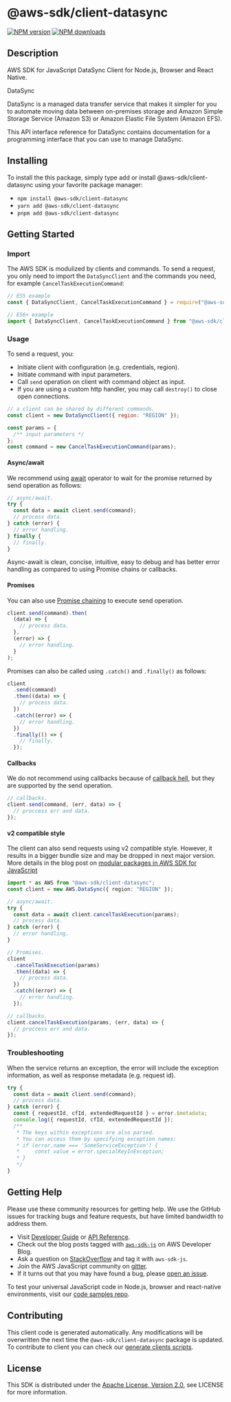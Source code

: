 # @aws-sdk/client-datasync

[![NPM version](https://img.shields.io/npm/v/@aws-sdk/client-datasync/latest.svg)](https://www.npmjs.com/package/@aws-sdk/client-datasync)
[![NPM downloads](https://img.shields.io/npm/dm/@aws-sdk/client-datasync.svg)](https://www.npmjs.com/package/@aws-sdk/client-datasync)

## Description

AWS SDK for JavaScript DataSync Client for Node.js, Browser and React Native.

<fullname>DataSync</fullname>

<p>DataSync is a managed data transfer service that makes it simpler for you to
automate moving data between on-premises storage and Amazon Simple Storage Service (Amazon S3)
or Amazon Elastic File System (Amazon EFS). </p>
<p>This API interface reference for DataSync contains documentation for a
programming interface that you can use to manage DataSync.</p>

## Installing

To install the this package, simply type add or install @aws-sdk/client-datasync
using your favorite package manager:

- `npm install @aws-sdk/client-datasync`
- `yarn add @aws-sdk/client-datasync`
- `pnpm add @aws-sdk/client-datasync`

## Getting Started

### Import

The AWS SDK is modulized by clients and commands.
To send a request, you only need to import the `DataSyncClient` and
the commands you need, for example `CancelTaskExecutionCommand`:

```js
// ES5 example
const { DataSyncClient, CancelTaskExecutionCommand } = require("@aws-sdk/client-datasync");
```

```ts
// ES6+ example
import { DataSyncClient, CancelTaskExecutionCommand } from "@aws-sdk/client-datasync";
```

### Usage

To send a request, you:

- Initiate client with configuration (e.g. credentials, region).
- Initiate command with input parameters.
- Call `send` operation on client with command object as input.
- If you are using a custom http handler, you may call `destroy()` to close open connections.

```js
// a client can be shared by different commands.
const client = new DataSyncClient({ region: "REGION" });

const params = {
  /** input parameters */
};
const command = new CancelTaskExecutionCommand(params);
```

#### Async/await

We recommend using [await](https://developer.mozilla.org/en-US/docs/Web/JavaScript/Reference/Operators/await)
operator to wait for the promise returned by send operation as follows:

```js
// async/await.
try {
  const data = await client.send(command);
  // process data.
} catch (error) {
  // error handling.
} finally {
  // finally.
}
```

Async-await is clean, concise, intuitive, easy to debug and has better error handling
as compared to using Promise chains or callbacks.

#### Promises

You can also use [Promise chaining](https://developer.mozilla.org/en-US/docs/Web/JavaScript/Guide/Using_promises#chaining)
to execute send operation.

```js
client.send(command).then(
  (data) => {
    // process data.
  },
  (error) => {
    // error handling.
  }
);
```

Promises can also be called using `.catch()` and `.finally()` as follows:

```js
client
  .send(command)
  .then((data) => {
    // process data.
  })
  .catch((error) => {
    // error handling.
  })
  .finally(() => {
    // finally.
  });
```

#### Callbacks

We do not recommend using callbacks because of [callback hell](http://callbackhell.com/),
but they are supported by the send operation.

```js
// callbacks.
client.send(command, (err, data) => {
  // proccess err and data.
});
```

#### v2 compatible style

The client can also send requests using v2 compatible style.
However, it results in a bigger bundle size and may be dropped in next major version. More details in the blog post
on [modular packages in AWS SDK for JavaScript](https://aws.amazon.com/blogs/developer/modular-packages-in-aws-sdk-for-javascript/)

```ts
import * as AWS from "@aws-sdk/client-datasync";
const client = new AWS.DataSync({ region: "REGION" });

// async/await.
try {
  const data = await client.cancelTaskExecution(params);
  // process data.
} catch (error) {
  // error handling.
}

// Promises.
client
  .cancelTaskExecution(params)
  .then((data) => {
    // process data.
  })
  .catch((error) => {
    // error handling.
  });

// callbacks.
client.cancelTaskExecution(params, (err, data) => {
  // proccess err and data.
});
```

### Troubleshooting

When the service returns an exception, the error will include the exception information,
as well as response metadata (e.g. request id).

```js
try {
  const data = await client.send(command);
  // process data.
} catch (error) {
  const { requestId, cfId, extendedRequestId } = error.$metadata;
  console.log({ requestId, cfId, extendedRequestId });
  /**
   * The keys within exceptions are also parsed.
   * You can access them by specifying exception names:
   * if (error.name === 'SomeServiceException') {
   *     const value = error.specialKeyInException;
   * }
   */
}
```

## Getting Help

Please use these community resources for getting help.
We use the GitHub issues for tracking bugs and feature requests, but have limited bandwidth to address them.

- Visit [Developer Guide](https://docs.aws.amazon.com/sdk-for-javascript/v3/developer-guide/welcome.html)
  or [API Reference](https://docs.aws.amazon.com/AWSJavaScriptSDK/v3/latest/index.html).
- Check out the blog posts tagged with [`aws-sdk-js`](https://aws.amazon.com/blogs/developer/tag/aws-sdk-js/)
  on AWS Developer Blog.
- Ask a question on [StackOverflow](https://stackoverflow.com/questions/tagged/aws-sdk-js) and tag it with `aws-sdk-js`.
- Join the AWS JavaScript community on [gitter](https://gitter.im/aws/aws-sdk-js-v3).
- If it turns out that you may have found a bug, please [open an issue](https://github.com/aws/aws-sdk-js-v3/issues/new/choose).

To test your universal JavaScript code in Node.js, browser and react-native environments,
visit our [code samples repo](https://github.com/aws-samples/aws-sdk-js-tests).

## Contributing

This client code is generated automatically. Any modifications will be overwritten the next time the `@aws-sdk/client-datasync` package is updated.
To contribute to client you can check our [generate clients scripts](https://github.com/aws/aws-sdk-js-v3/tree/main/scripts/generate-clients).

## License

This SDK is distributed under the
[Apache License, Version 2.0](http://www.apache.org/licenses/LICENSE-2.0),
see LICENSE for more information.
